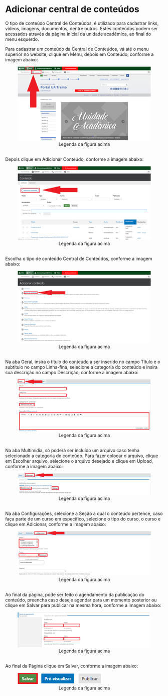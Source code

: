 # Adicionar central de conteúdos

O tipo de conteúdo Central de Conteúdos, é utilizado para cadastrar links, vídeos, imagens, documentos, dentre outros. Estes conteúdos podem ser acessados
através da página inicial da unidade acadêmica, ao final do menu esquerdo.

Para cadastrar um conteúdo da Central de Conteúdos, vá até o menu superior no website, clique em Menu, depois em Conteúdo, conforme a imagem abaixo:

<figure class="image">
  <img src="../imgs/8 - Adicionar Central de Conteúdos/8 - Adicionar Central de Conteúdos 1.1.png">
  <center><figcaption>Legenda da figura acima</figcaption></center>
  </br>
</figure>

Depois clique em Adicionar Conteúdo, conforme a imagem abaixo:

<figure class="image">
  <img src="../imgs/8 - Adicionar Central de Conteúdos/8 - Adicionar Central de Conteúdos 1.2.png">
  <center><figcaption>Legenda da figura acima</figcaption></center>
  </br>
</figure>

Escolha o tipo de conteúdo Central de Conteúdos, conforme a imagem abaixo:

<figure class="image">
  <img src="../imgs/8 - Adicionar Central de Conteúdos/8 - Adicionar Central de Conteúdos 2.png">
  <center><figcaption>Legenda da figura acima</figcaption></center>
  </br>
</figure>

Na aba Geral, insira o título do conteúdo a ser inserido no campo Título e o subtítulo no campo Linha-fina, selecione a categoria do conteúdo e insira sua descrição
no campo Descrição, conforme a imagem abaixo:

<figure class="image">
  <img src="../imgs/8 - Adicionar Central de Conteúdos/8 - Adicionar Central de Conteúdos 3.png">
  <center><figcaption>Legenda da figura acima</figcaption></center>
  </br>
</figure>

Na aba Multimídia, só poderá ser incluído um arquivo caso tenha selecionado a categoria do conteúdo. Para fazer colocar o arquivo, clique em Escolher arquivo,
selecione o arquivo desejado e clique em Upload, conforme a imagem abaixo:

<figure class="image">
  <img src="../imgs/8 - Adicionar Central de Conteúdos/8 - Adicionar Central de Conteúdos 4.png">
  <center><figcaption>Legenda da figura acima</figcaption></center>
  </br>
</figure>

Na aba Configurações, selecione a Seção a qual o conteúdo pertence, caso faça parte de um curso em específico, selecione o tipo do curso, o curso e clique em Adicionar, conforme a imagem abaixo:

<figure class="image">
  <img src="../imgs/8 - Adicionar Central de Conteúdos/8 - Adicionar Central de Conteúdos 5.png">
  <center><figcaption>Legenda da figura acima</figcaption></center>
  </br>
</figure>

Ao final da página, pode ser feito o agendamento da publicação do conteúdo, preencha caso deseje agendar para um momento posterior ou clique em Salvar para
publicar na mesma hora, conforme a imagem abaixo:

<figure class="image">
  <img src="../imgs/8 - Adicionar Central de Conteúdos/8 - Adicionar Central de Conteúdos 6.png">
  <center><figcaption>Legenda da figura acima</figcaption></center>
  </br>
</figure>

Ao final da Página clique em Salvar, conforme a imagem abaixo:

<figure class="image">
  <img src="../imgs/8 - Adicionar Central de Conteúdos/8 - Adicionar Central de Conteúdos 7.png">
  <center><figcaption>Legenda da figura acima</figcaption></center>
  </br>
</figure>